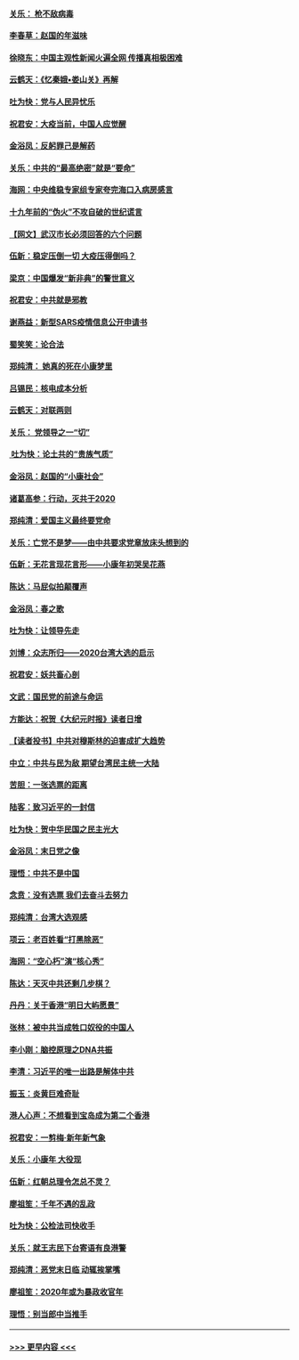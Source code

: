 #### [关乐： 枪不敌病毒](../pages/nsc993/n11826746.md?t=01281833) 
#### [李春草：赵国的年滋味](../pages/nsc993/n11826321.md?t=01281833) 
#### [徐晓东：中国主观性新闻火遍全网 传播真相极困难](../pages/nsc993/n11826508.md?t=01281833) 
#### [云鹤天：《忆秦娥▪娄山关》再解](../pages/nsc993/n11824682.md?t=01281833) 
#### [吐为快：党与人民异忧乐](../pages/nsc993/n11824660.md?t=01281833) 
#### [祝君安：大疫当前，中国人应觉醒](../pages/nsc993/n11821946.md?t=01281833) 
#### [金浴凤：反躬罪己是解药](../pages/nsc993/n11820280.md?t=01281833) 
#### [关乐：中共的“最高绝密”就是“要命”](../pages/nsc993/n11816946.md?t=01281833) 
#### [海网：中央维稳专家组专家夸完海口入病房感言](../pages/nsc993/n11815138.md?t=01281833) 
#### [十九年前的“伪火”不攻自破的世纪谎言](../pages/nsc993/n11813238.md?t=01281833) 
#### [【网文】武汉市长必须回答的六个问题](../pages/nsc993/n11813848.md?t=01281833) 
#### [伍新：稳定压倒一切 大疫压得倒吗？](../pages/nsc993/n11812634.md?t=01281833) 
#### [梁京：中国爆发“新非典”的警世意义](../pages/nsc993/n11812554.md?t=01281833) 
#### [祝君安：中共就是邪教](../pages/nsc993/n11812431.md?t=01281833) 
#### [谢燕益：新型SARS疫情信息公开申请书](../pages/nsc993/n11808840.md?t=01281833) 
#### [蜀笑笑：论合法](../pages/nsc993/n11808064.md?t=01281833) 
#### [郑纯清： 她真的死在小康梦里](../pages/nsc993/n11806623.md?t=01281833) 
#### [吕锡民：核电成本分析](../pages/nsc993/n11806284.md?t=01281833) 
#### [云鹤天：对联两则](../pages/nsc993/n11805957.md?t=01281833) 
#### [关乐： 党领导之一“切”](../pages/nsc993/n11804505.md?t=01281833) 
#### [ 吐为快：论土共的“贵族气质”](../pages/nsc993/n11804490.md?t=01281833) 
#### [金浴凤：赵国的“小康社会”](../pages/nsc993/n11804452.md?t=01281833) 
#### [诸葛高参：行动，灭共于2020](../pages/nsc993/n11804120.md?t=01281833) 
#### [郑纯清：爱国主义最终要党命](../pages/nsc993/n11802197.md?t=01281833) 
#### [关乐：亡党不是梦——由中共要求党章放床头想到的](../pages/nsc993/n11802156.md?t=01281833) 
#### [伍新：无花言现花言形——小康年初哭吴花燕](../pages/nsc993/n11800044.md?t=01281833) 
#### [陈达：马屁似拍颠覆声](../pages/nsc993/n11800010.md?t=01281833) 
#### [金浴凤：春之歌](../pages/nsc993/n11797687.md?t=01281833) 
#### [吐为快：让领导先走](../pages/nsc993/n11797512.md?t=01281833) 
#### [刘博：众志所归——2020台湾大选的启示](../pages/nsc993/n11796878.md?t=01281833) 
#### [祝君安：妖共畜心剖](../pages/nsc993/n11794273.md?t=01281833) 
#### [文武：国民党的前途与命运](../pages/nsc993/n11794198.md?t=01281833) 
#### [方能达：祝贺《大纪元时报》读者日增](../pages/nsc993/n11793807.md?t=01281833) 
#### [【读者投书】中共对穆斯林的迫害成扩大趋势](../pages/nsc993/n11791371.md?t=01281833) 
#### [中立：中共与民为敌 期望台湾民主统一大陆](../pages/nsc993/n11790392.md?t=01281833) 
#### [苦胆：一张选票的距离](../pages/nsc993/n11788914.md?t=01281833) 
#### [陆客：致习近平的一封信](../pages/nsc993/n11788867.md?t=01281833) 
#### [吐为快：贺中华民国之民主光大](../pages/nsc993/n11788618.md?t=01281833) 
#### [金浴凤：末日党之像](../pages/nsc993/n11787475.md?t=01281833) 
#### [理悟：中共不是中国](../pages/nsc993/n11787463.md?t=01281833) 
#### [念贲：没有选票  我们去奋斗去努力](../pages/nsc993/n11787398.md?t=01281833) 
#### [郑纯清：台湾大选观感](../pages/nsc993/n11786210.md?t=01281833) 
#### [项云：老百姓看“打黑除恶”](../pages/nsc993/n11785398.md?t=01281833) 
#### [海网：“空心朽”演“核心秀”](../pages/nsc993/n11783874.md?t=01281833) 
#### [陈达：天灭中共还剩几步棋？](../pages/nsc993/n11783719.md?t=01281833) 
#### [丹丹：关于香港“明日大屿愿景”](../pages/nsc993/n11783273.md?t=01281833) 
#### [张林：被中共当成牲口奴役的中国人](../pages/nsc993/n11782397.md?t=01281833) 
#### [李小刚：脑控原理之DNA共振](../pages/nsc993/n11780962.md?t=01281833) 
#### [李清：习近平的唯一出路是解体中共](../pages/nsc993/n11780866.md?t=01281833) 
#### [振玉：炎黄巨难奇耻](../pages/nsc993/n11779632.md?t=01281833) 
#### [港人心声：不想看到宝岛成为第二个香港](../pages/nsc993/n11778817.md?t=01281833) 
#### [祝君安：一剪梅‧新年新气象](../pages/nsc993/n11776340.md?t=01281833) 
#### [关乐：小康年 大役现](../pages/nsc993/n11774213.md?t=01281833) 
#### [伍新：红朝总理令怎总不灵？](../pages/nsc993/n11770813.md?t=01281833) 
#### [廖祖笙：千年不遇的乱政](../pages/nsc993/n11770373.md?t=01281833) 
#### [吐为快：公检法司快收手](../pages/nsc993/n11770359.md?t=01281833) 
#### [关乐：就王志民下台寄语有良港警](../pages/nsc993/n11769903.md?t=01281833) 
#### [郑纯清：恶党末日临 动辄挨掌嘴](../pages/nsc993/n11769356.md?t=01281833) 
#### [廖祖笙：2020年或为暴政收官年](../pages/nsc993/n11768216.md?t=01281833) 
#### [理悟：别当郎中当推手](../pages/nsc993/n11768243.md?t=01281833) 

----
#### [ >>> 更早内容 <<< ](../indexes/nsc993-earlier.md)
